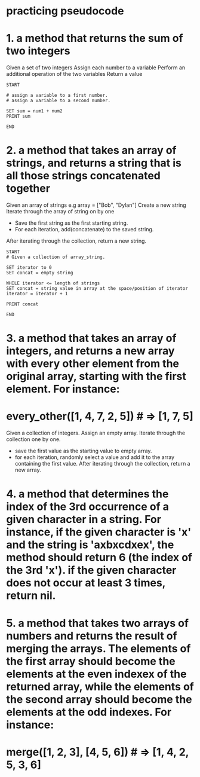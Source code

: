 # practicing pseudocode
# 1. a method that returns the sum of two integers
<!-- Casual -->
Given a set of two integers
Assign each number to a variable
Perform an additional operation of the two variables
Return a value

  <!-- Formal -->
```
START

# assign a variable to a first number.
# assign a variable to a second number.

SET sum = num1 + num2
PRINT sum

END
```

# 2. a method that takes an array of strings, and returns a string that is all those strings concatenated together
<!-- Casual -->
Given an array of strings e.g array = ["Bob", "Dylan"]
Create a new string
Iterate through the array of string on by one
  - Save the first string as the first starting string.
  - For each iteration, add(concatenate) to the saved string.

After iterating through the collection, return a new string.

<!-- Formal -->
```
START
# Given a collection of array_string.

SET iterator to 0
SET concat = empty string

WHILE iterator <= length of strings
SET concat = string value in array at the space/position of iterator
iterator = iterator + 1

PRINT concat

END

```

# 3. a method that takes an array of integers, and returns a new array with every other element from the original array, starting with the first element. For instance:
  # every_other([1, 4, 7, 2, 5]) # => [1, 7, 5]

<!-- Casual -->

Given a collection of integers.
Assign an empty array.
Iterate through the collection one by one.
  - save the first value as the starting value to empty array.
  - for each iteration, randomly select a value and add it to the array containing the first value.
After iterating through the collection, return a new array.

<!-- Formal -->

# 4. a method that determines the index of the 3rd occurrence of a given character in a string. For instance, if the given character is 'x' and the string is 'axbxcdxex', the method should return 6 (the index of the 3rd 'x'). if the given character does not occur at least 3 times, return nil.


# 5. a method that takes two arrays of numbers and returns the result of merging the arrays. The elements of the first array should become the elements at the even indexex of the returned array, while the elements of the second array should become the elements at the odd indexes. For instance:
  # merge([1, 2, 3], [4, 5, 6]) # => [1, 4, 2, 5, 3, 6]
